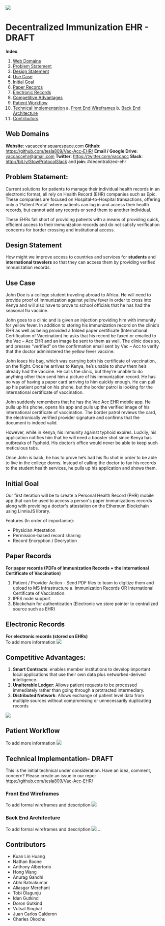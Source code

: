 
<img src="whitepaper-assets/Vac-Acc-logo.png" />

<link href="whitepaper-style.css" rel="stylesheet"></link>

# Decentralized Immunization EHR - DRAFT

**Index**:
1. [Web Domains](#web-domains)
2. [Problem Statement](#problem-statement)
3. [Design Statement](#design-statement)
4. [Use Case](#use-case)
5. [Initial Goal](#initial-goal)
6. [Paper Records](#paper-records)
7. [Electronic Records](#electronic-records)
8. [Competitive Advantages](#competitive-advantages)
9. [Patient Workflow](#patient-workflow)
10. [Technical Implementation](#technical-implementation-draft)
  a. [Front End Wireframes](#front-end-wireframes)
  b. [Back End Architecture](#back-end-architecture)
11. [Contributors](#contributors)

## Web Domains
**Website**: vacaccehr.squarespace.com
**Github**: https://github.com/tesla809/Vac-Acc-EHR/
**Email / Google Drive**: vaccaccehr@gmail.com
**Twitter**: https://twitter.com/vaccacc
**Slack**: http://bit.ly/StowProtocolSlack
and **join**: #decentralized-ehr

## Problem Statement:
Current solutions for patients to manage their individual health records in an electronic format, all rely on Health Record (EHR) companies such as Epic. These companies are focused on Hospital-to-Hospital transactions, offering only a ‘Patient Portal’ where patients can log in and access their health records, but cannot add any records or send them to another individual.

These EHRs fall short of providing patients with a means of providing quick, efficient access to their immunization records and do not satisfy verification concerns for border crossing and institutional access.

## Design Statement
How might we improve access to countries and services for **students** and **international travelers** so that they can access them by providing verified immunization records.

## Use Case
John Doe is a college student traveling abroad to Africa. He will need to provide proof of immunization against yellow fever in order to cross into Kenya and will also have to prove to school officials that he has had the seasonal flu vaccine.

John goes to a clinic and is given an injection providing him with immunity for yellow fever. In addition to storing his immunization record on the clinic’s EHR as well as being provided a folded paper certificate (International Certification of Vaccination) he asks that his record be faxed or emailed to the Vac – Acc EHR and an image be sent to them as well. The clinic does so, and presses “verified” on the confirmation email sent by Vac – Acc to verify that the doctor administered the yellow fever vaccine.

John loses his bag, which was carrying both his certificate of vaccination, on the flight. Once he arrives to Kenya, he’s unable to show them he’s already had the vaccine. He calls the clinic, but they’re unable to do anything other than send him a picture of his immunization record. He has no way of having a paper card arriving to him quickly enough. He can pull up his patient portal on his phone, but the border patrol is looking for the international certificate of vaccination.

John suddenly remembers that he has the Vac Acc EHR mobile app. He pulls up his phone, opens his app and pulls up the verified image of his international certificate of vaccination. The border patrol reviews the card, the electronically verified provider signature and confirms that the document is indeed valid.

However, while in Kenya, his immunity against typhoid expires. Luckily, his application notifies him that he will need a booster shot since Kenya has outbreaks of Typhoid. His doctor’s office would never be able to keep such meticulous tabs.

Once John is back, he has to prove he’s had his flu shot in order to be able to live in the college dorms. Instead of calling the doctor to fax his records to the student health services, he pulls up his application and shows them.

## Initial Goal
Our first iteration will be to create a Personal Health Record (PHR) mobile app that can be used to access a person's paper immunizations records along with providing a doctor's attestation on the Ethereum Blockchain using LinniaJS library.

Features (In order of importance):
- Physician Attestation
- Permission-based record sharing
- Record Encryption / Decryption

## Paper Records
**For paper records (PDFs of Immunization Records + the International Certificate of Vaccination)**

1. Patient / Provider Action - Send PDF files to team to digitize them and upload to MS Infrastructure
a. Immunization Records OR International Certificate of Vaccination
2. IPFS node support
3. Blockchain for authentication (Electronic we store pointer to centralized source such as EHR)

## Electronic Records
**For electronic records (stored on EHRs)**  
To add more information
<img src="whitepaper-assets/ehr-workflow-white-paper.png" />


## Competitive Advantages:
1. **Smart Contracts**: enables member institutions to develop important local applications that use their own data plus networked-derived intelligence.
2. **Unalterable Ledger**: Allows patient requests to be processed immediately rather than going through a protracted intermediary.
3. **Distributed Network**: Allows exchange of patient level data from multiple sources without compromising or unnecessarily duplicating records

<img src="whitepaper-assets/native-app-features-whitepaper.png" />

## Patient Workflow
To add more information
<img id="ghetto-front-end-ui" src="whitepaper-assets/initial-patient-workflow.png" />

## Technical Implementation- DRAFT
This is the initial technical under consideration. Have an idea, comment, concern? Please create an issue in our repo: https://github.com/tesla809/Vac-Acc-EHR/

### Front End Wireframes
To add formal wireframes and description
<img src="whitepaper-assets/ghetto-UI-wireframes.JPG" />

### Back End Architecture
To add formal wireframes and description
<img src="whitepaper-assets/initial-back-end-architecture.png" />
...

## Contributors
- Kuan Lin Huang     
- Nathan Boone  
- Anthony Albertorio   
- Hong Wang   
- Anurag Gandhi  
- Abhi Ratnakumar   
- Aliasgar Merchant  
- Tobi Olagunju   
- Idan Gutkind  
- Doron Gutkind  
- Vutsal Singhal
- Juan Carlos Calderon
- Charles Okochu
